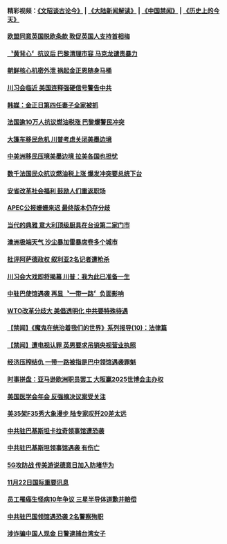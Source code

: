 #### 精彩视频：[《文昭谈古论今》](https://github.com/gfw-breaker/wenzhao/blob/master/README.md?t=11251832) | [《大陆新闻解读》](https://github.com/gfw-breaker/ntdtv-comedy/blob/master/README.md?t=11251832) | [《中国禁闻》](https://github.com/gfw-breaker/ntdtv-news/blob/master/README.md?t=11251832) | [《历史上的今天》](https://github.com/gfw-breaker/today-in-history/blob/master/README.md?t=11251832) 

#### [欧盟同意英国脱欧条款 敦促英国人支持首相梅](../pages/news202/a1400751.md?t=11251832) 

#### [〝黄背心〞抗议后 巴黎清理市容 马克龙谴责暴力](../pages/news202/a1400750.md?t=11251832) 

#### [朝鲜核心机密外泄 祸起金正恩随身马桶](../pages/news202/a1400711.md?t=11251832) 

#### [川习会临近 美国连释强硬信号警告中共](../pages/news202/a1400718.md?t=11251832) 

#### [韩媒：金正日第四任妻子全家被抓](../pages/news202/a1400714.md?t=11251832) 

#### [法国逾10万人抗议燃油税涨 巴黎爆警民冲突](../pages/news202/a1400713.md?t=11251832) 


#### [大篷车移民危机 川普考虑关闭美墨边境](../pages/news202/a1400706.md?t=11251832) 

#### [中美洲移民压境美墨边境 拉美各国也担忧](../pages/news202/a1400705.md?t=11251832) 

#### [数千法国民众抗议燃油税上涨 爆发冲突要总统下台](../pages/news202/a1400700.md?t=11251832) 


#### [安省改革社会福利 鼓励人们重返职场](../pages/news202/a1400675.md?t=11251832) 

#### [APEC公报姗姗来迟  最终版本仍存分歧](../pages/news202/a1400667.md?t=11251832) 

#### [当代的典雅 意大利顶级厨具在台设第二家门市](../pages/news202/a1400668.md?t=11251832) 

#### [澳洲极端天气 沙尘暴加雷暴席卷多个城市](../pages/news202/a1400619.md?t=11251832) 


#### [批评阿萨德政权 叙利亚2名记者遭枪杀](../pages/news202/a1400592.md?t=11251832) 

#### [川习会大戏即将揭幕 川普：我为此已准备一生](../pages/news202/a1400469.md?t=11251832) 

#### [中驻巴使馆遇袭 再显〝一带一路〞负面影响](../pages/news202/a1400588.md?t=11251832) 

#### [WTO改革分歧大 美倡透明化 中共要特殊待遇](../pages/news202/a1400587.md?t=11251832) 

#### [【禁闻】《魔鬼在统治着我们的世界》系列报导(10)：法律篇](../pages/news202/a1400582.md?t=11251832) 

#### [【禁闻】遭电视认罪 英男要求吊销央视营业执照](../pages/news202/a1400575.md?t=11251832) 

#### [经济压榨结仇  一带一路被指是巴中领馆遇袭罪魁](../pages/news202/a1400572.md?t=11251832) 

#### [时事拼盘：亚马逊欧洲职员罢工 大阪赢2025世博会主办权](../pages/news202/a1400568.md?t=11251832) 

#### [美国医学会年会  反强摘决议案受关注](../pages/news202/a1400567.md?t=11251832) 

#### [美35架F35秀大象漫步 陆专家叹歼20差太远](../pages/news202/a1400452.md?t=11251832) 


#### [中共驻巴基斯坦卡拉奇领事馆遭恐袭](../pages/news202/a1400547.md?t=11251832) 


#### [中共驻巴基斯坦领事馆遇袭  有伤亡](../pages/news202/a1400528.md?t=11251832) 

#### [5G攻防战 传美游说德意日加入防堵华为](../pages/news202/a1400524.md?t=11251832) 

#### [11月22日国际重要讯息](../pages/news202/a1400520.md?t=11251832) 

#### [员工罹癌生怪病10年争议 三星半导体道歉并赔偿](../pages/news202/a1400516.md?t=11251832) 

#### [中共驻巴国领馆遇恐袭 2名警察殉职](../pages/news202/a1400496.md?t=11251832) 

#### [涉诈骗中国人现金 日警逮捕台湾女子](../pages/news202/a1400491.md?t=11251832) 

